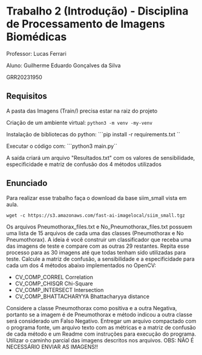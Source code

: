 
# Trabalho 2 (Introdução) - Disciplina de Processamento de Imagens Biomédicas

Professor: Lucas Ferrari

Aluno: Guilherme Eduardo Gonçalves da Silva

GRR20231950

## Requisitos

A pasta das Imagens (Train/) precisa estar na raiz do projeto

Criação de um ambiente virtual:
```python3 -m venv -my-venv```

Instalação de bibliotecas do python:
```pip install -r requirements.txt ``

Executar o código com:
```python3 main.py`` 



A saída criará um arquivo "Resultados.txt" com os valores de sensibilidade, especificidade e matriz de confusão dos 4 métodos utilizados

## Enunciado

Para realizar esse trabalho faça o download da base siim_small vista em aula.

  ```wget -c https://s3.amazonaws.com/fast-ai-imagelocal/siim_small.tgz```

Os arquivos Pneumothorax_files.txt e No_Pneumothorax_files.txt possuem uma lista de 15 arquivos de cada uma das classes (Pneumothorax e No Pneumothorax). A ideia é você construir um classificador que receba uma das imagens de teste e compare com as outras 29 restantes. Repita esse processo para as 30 imagens até que todas tenham sido utilizadas para teste. Calcule a matriz de confusão, a sensibilidade e a especificidade para cada um dos 4 métodos abaixo implementados no OpenCV:

- CV_COMP_CORREL Correlation
- CV_COMP_CHISQR Chi-Square
- CV_COMP_INTERSECT Intersection
- CV_COMP_BHATTACHARYYA Bhattacharyya distance


Considere a classe Pneumothorax como positiva e a outra Negativa, portanto se a imagem é de Pneumothorax e método indicou a outra classe será considerado um Falso Negativo.
Entregar um arquivo compactado com o programa fonte, um arquivo texto com as métricas e a matriz de confusão de cada método e um Readme com instruções para execução do programa. Utilizar o caminho parcial das imagens descritos nos arquivos.
OBS: NÃO É NECESSÁRIO ENVIAR AS IMAGENS!!